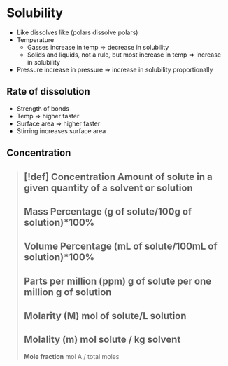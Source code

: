 # Solubility

- Like dissolves like (polars dissolve polars)
- Temperature
	- Gasses increase in temp => decrease in solubility
	- Solids and liquids, not a rule, but most increase in temp => increase in solubility
- Pressure increase in pressure => increase in solubility proportionally

## Rate of dissolution
- Strength of bonds
- Temp => higher faster
- Surface area => higher faster
- Stirring increases surface area

## Concentration

> [!def]
> **Concentration**
> Amount of solute in a given quantity of a solvent or solution
> ---
> **Mass Percentage**
> (g of solute/100g of solution)\*100%
> ---
> **Volume Percentage**
> (mL of solute/100mL of solution)\*100%
> ---
> **Parts per million (ppm)**
> g of solute per one million g of solution
> ---
> **Molarity (M)**
> mol of solute/L solution
> ---
> **Molality (m)**
> mol solute / kg solvent
> ---
> **Mole fraction**
> mol A / total moles
> 